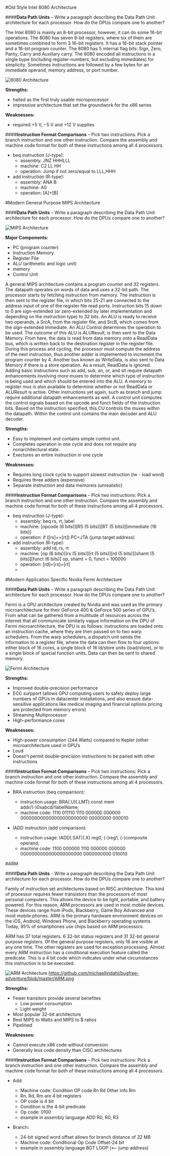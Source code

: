 #Old Style Intel 8080 Architecture

####**Data Path Units** – Write a paragraph describing the Data Path Unit architecture for each processor. How do the DPUs compare one to another?

The Intel 8080 is mainly an 8-bit processor, however, it can do some 16-bit operations. The 8080 has seven 8-bit registers, where six of them are sometimes combined to form 3 16-bit registers. It has a 16-bit stack pointer and a 16-bit program counter. The 8080 has 5 internal flag bits: Sign, Zero, Parity, Carry and Auxiliary carry. The 8080 encoded all instructions in a single bype (including register-numbers, but excluding immediates) for simplicity. Sometimes instructions are followed by a few bytes for an immediate operand, memory address, or port number. 

![8080 Architecture](https://upload.wikimedia.org/wikipedia/commons/5/5d/Intel_8080_arch.svg)

**Strengths:**
* hailed as the first truly usable microprocessor
* impressive architecture that set the groundwork for the x86 series

**Weaknesses:**
* required +5 V, −5 V and +12 V supplies

####**Instruction Format Comparisons** – Pick two instructions: Pick a branch instruction and one other instruction. Compare the assembly and machine code format for both of these instructions among all 4 processors.

* beq instruction (J-type): 
  * assembly:  JNZ HHHLLL
  * machine:   C2 LL HH
  * operation: Jump if not zero/equal to LLL,HHH
* add instruction (R-type):
  * assembly:  ANA B
  * machine:   A0
  * operation: [A]+[B]


#Modern General Purpose MIPS Architecture

####**Data Path Units** – Write a paragraph describing the Data Path Unit architecture for each processor. How do the DPUs compare one to another?

![MIPS Architecture](http://s3.amazonaws.com/answer-board-image/2009431318246337436150401462503453.jpg)


**Major Components:**
  * PC (program counter)
  * Instruction Memory
  * Register File
  * ALU (arithmetic and logic unit)
  * memory
  * Control Unit

A general MIPS architecture contains a program counter and 32 registers. The datapath operates on words of data and uses a 32-bit path. The processor starts by fetching instruction from memory. The instruction is then sent to the register file, in which bits 25-21 are connected to the address input of one of the register file read ports. Instruction bits 15 down to 0 are sign-extended (or zero-extended by later implementation and depending on the instruction type) to 32 bits. An ALU is ready to receive two operands, a SrcA, from the register file, and SrcB, which comes from the sign-extended immediate. An ALU Control determines the operation to be used. The outcome of this ALU is ALUResult, is then sent to the Data Memory. From here, the data is read from data memory onto a ReadData bus, which is written back to the destination register in the register file. During this process and cycling, the processor must compute the address of the next instruction, thus another adder is implemented to increment the program counter by 4. Another bus known as WriteData, is also sent to Data Memory if there is a store operation. As a result, ReadData is ignored. Adding basic instructions such as add, sub, an, or, and slt require datapath enhancements involving more muxes to determine which type of instruction is being used and which should be entered into the ALU. A memory to register mux is also available to determine whether or not ReadData or ALUResult is active. Other instructions yet again, such as branch and jump require additional datapath enhancements as well. A control unit computes the control signals based on the opcode and funct fields of the instruction bits. Based on the instruction specified, this CU controls the muxes within the datapath. Within the control unit contains the main decoder and ALU decoder. 

**Strengths:**
  * Easy to implement and contains simple control unit.
  * Completes operation in one cycle and does not require any nonarchitectural state.
  * Exectures an entire instruction in one cycle

**Weaknesses:** 
  * Requires long clock cycle to support slowest instruction (lw - load word)
  * Requires three adders (expensive)
  * Separate instruction and data memoreis (unrealistic)

####**Instruction Format Comparisons** – Pick two instructions: Pick a branch instruction and one other instruction. Compare the assembly and machine code format for both of these instructions among all 4 processors.

* beq instruction (J-type): 
  * assembly:  beq rs, rt, label
  * machine:   [opcode (6 bits)][RS (5 bits)][RT (5 bits)][immediate (16 bits)]
  * operation: if ([rs]==[rt]) PC=JTA (jump target address)
* add instruction (R-type):
  * assembly:  add rd, rs, rt 
  * machine:   [op (6 bits)][rs (5 bits)][rt (5 bits)][rd (5 bits)][shamt (5 bits)][funct (6 bits)]
						op, shamt = 0, funct = 100000
  * operation: [rd]=[rs]+[rt]
  * 
  

#Modern Application Specific Nvidia Fermi Architecture

####**Data Path Units** – Write a paragraph describing the Data Path Unit architecture for each processor. How do the DPUs compare one to another?

Fermi is a GPU architecture created by Nvidia and was used as the primary microarchitecture for their GeForce 400 & GeForce 500 series of GPU’s. From what can be gathered from a multitude of resources across the internet that all communicate similarly vague information on the DPU of Fermi microarchitecture, the DPU is as follows: instructions are loaded onto an instruction cache, where they are then passed on to two warp schedulers. From the warp schedulers, a dispatch unit sends the information to a register file, where the data can then flow to four options: either block of 16 cores, a single block of 16 ld/store units (load/store), or to a single block of special function units. Data can then be sent to shared memory.

![Fermi Architecture](http://assets.hardwarezone.com/images/SM.jpg)

**Strengths:**
  * Improved double-precision performance
  * ECC surpport (allows GPU computing users to safely deploy large numbers of GPUs in datacenter installations, and also ensure data-sensitive applications like medical imaging and financial options pricing are protected from memory errors)
  * Streaming Multiprocessor
  * High-performance cores

**Weaknesses:**
  * High-power consumption (244 Watts) compared to Kepler (other microarchitecture used in GPU’s
  * Loud
  * Doesn’t permit double-precision instructions to be paired with other instructions


####**Instruction Format Comparisons** – Pick two instructions: Pick a branch instruction and one other instruction. Compare the assembly and machine code format for both of these instructions among all 4 processors.

* BRA instruction (beq comparison): 
  * instruction usage: BRA(.U)(.LMT)  const mem addr/(-)0xabcd/!labelName;
  * machine code: 1110 011110 1110 000000 000000 000000000000000000000000 00000000 000010
  
* IADD instruction (add comparison):
  * instruction usage: IADD(.SAT)(.X) reg0, (-)reg1, (-)composite operand;
  * machine code: 1100 000000 1110 000000 000000 0000000000000000000000 0000000000 010010


#ARM

####**Data Path Units** - Write a paragraph describing the Data Path Unit architecture for each processor. How do the DPUs compare one to another?

Family of instruction set architectures based on RISC architecture.  This kind of processor requires fewer transistors than the processors of most personal computers.  This allows the device to be light, portable, and battery powered.  For this reason, ARM processors are used in most mobile devices.  These devices range from iPods, Blackberry, Game Boy Advanced and most mobile phones.  ARM is the primary hardware environment devices on the iOS, Android, Windows Phone, and Blackberry operating systems.  Today, 95% of smartphones use chips based on ARM processors.

ARM has 37 total registers.  6 32-bit status registers and 31 32-bit general purpose registers. Of the general purpose registers, only 16 are visible at any one time.  The other registers are used for exception processing.  Almost every ARM instruction has a conditional execution feature called the predicate.  This is a 4 bit code which indicates under what circumstances this instruction is to be executed.



![ARM Architecture](https://raw.githubusercontent.com/michaellindahl/bugfree-adventure/master/ARM.png?token=7294888__eyJzY29wZSI6IlJhd0Jsb2I6bWljaGFlbGxpbmRhaGwvYnVnZnJlZS1hZHZlbnR1cmUvbWFzdGVyL0FSTS5wbmciLCJleHBpcmVzIjoxMzk4MjA3NDIzfQ%3D%3D--4620617427f2f1246e440f418bd65475462a44c4) https://github.com/michaellindahl/bugfree-adventure/blob/master/ARM.png

**Strengths:**
  * Fewer transitors provide several benefites
     * Low power consumption
     * Light weight
  * Most popular 32-bit architecture
  * Best MIPS to Watts and MIPS to $ ratios
  * Pipelined
  
**Weaknesses:**
  * Cannot execute x86 code without conversion
  * Generally less code density than CISC architectures

  ####**Instruction Format Comparisons** – Pick two instructions: Pick a branch instruction and one other instruction. Compare the assembly and machine code format for both of these instructions among all 4 processors.
  
* Add:
  * Machine code: Condition	OP code  Rn	Rd	Other info	Rm
  * Rn, Rd, Rm are 4 bit registers
  * OP code is 4 bit
  * Condition is the 4-bit predicate
  * Op code: 0100
  * example in assembly language 
                    ADD R0, R0, R3
  
* Branch: 
  * 24-bit signed word offset allows for branch distance of 32 MB
  * Machine code: Conditional		Op Code		Offset-24 bit
  * example in assembly language
                    BGT LOOP (<-- jump address)
  
